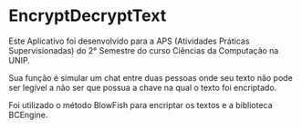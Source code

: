 # EncryptDecryptText

Este Aplicativo foi desenvolvido para a APS (Atividades Práticas Supervisionadas) do 2° Semestre do curso Ciências da Computação na UNIP.

Sua função é simular um chat entre duas pessoas onde seu texto não pode ser legível a não ser que possua a chave na qual o texto foi encriptado.

Foi utilizado o método BlowFish para encriptar os textos e a biblioteca BCEngine.
